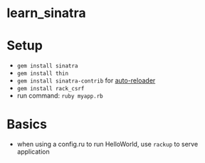 # learn_sinatra

# Setup
- `gem install sinatra`
- `gem install thin`
- `gem install sinatra-contrib` for [auto-reloader](http://sinatrarb.com/contrib/reloader)
- `gem install rack_csrf`
- run command: `ruby myapp.rb`

# Basics
- when using a config.ru to run HelloWorld, use `rackup` to serve application